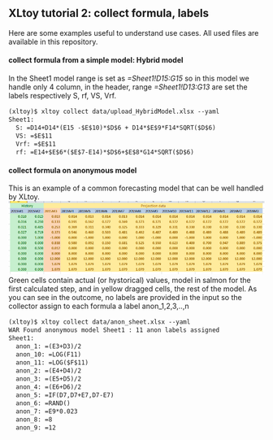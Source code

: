 ## XLtoy tutorial 2:  collect formula, labels  
Here are some examples useful to understand use cases. All used files are 
available in this repository.  


#### collect formula from a simple model: Hybrid model
In the Sheet1 model range is set as *=Sheet1!D15:G15* 
so in this model we handle only 4 column, in the header,
range *=Sheet1!D13:G13* are set the labels respectively 
S, rf, VS, Vrf.
```
(xltoy)$ xltoy collect data/upload_HybridModel.xlsx --yaml
Sheet1:
  S: =D14+D14*(E15 -$E$10)*$D$6 + D14*$E$9*F14*SQRT($D$6)
  VS: =$E$11
  Vrf: =$E$11
  rf: =E14+$E$6*($E$7-E14)*$D$6+$E$8*G14*SQRT($D$6)
```


#### collect formula on anonymous model
This is an example of a common forecasting model that can be well handled by XLtoy.
![xlsample](https://github.com/glaucouri/xltoy/raw/main/img/simple_model.png?raw=true)
Green cells contain actual (or hystorical) values, model in salmon for the first calculated step,
and in yellow dragged cells, the rest of the model. As you can see in the outcome, 
no labels are provided in the input so the collector assign to each formula a label anon_1,2,3,..,n

```
(xltoy)$ xltoy collect data/anon_sheet.xlsx --yaml
WAR Found anonymous model Sheet1 : 11 anon labels assigned
Sheet1:
  anon_1: =(E3+D3)/2
  anon_10: =LOG(F11)
  anon_11: =LOG($F$11)
  anon_2: =(E4+D4)/2
  anon_3: =(E5+D5)/2
  anon_4: =(E6+D6)/2
  anon_5: =IF(D7,D7+E7,D7-E7)
  anon_6: =RAND()
  anon_7: =E9*0.023
  anon_8: =8
  anon_9: =12
```